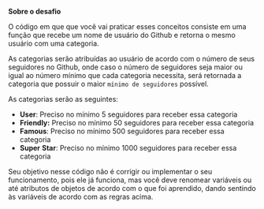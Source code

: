 **Sobre o desafio**

O código em que que você vai praticar esses conceitos consiste em uma função que recebe um nome de usuário do Github e retorna o mesmo usuário com uma categoria.

As categorias serão atribuídas ao usuário de acordo com o número de seus seguidores no Github, onde caso o número de seguidores seja maior ou igual ao número mínimo que cada categoria necessita, será retornada a categoria que possuir o maior `mínimo de seguidores` possível.

As categorias serão as seguintes:

- **User**: Preciso no mínimo 5 seguidores para receber essa categoria
- **Friendly:** Preciso no mínimo 50 seguidores para receber essa categoria
- **Famous**: Preciso no mínimo 500 seguidores para receber essa categoria
- **Super** **Star**:  Preciso no mínimo 1000 seguidores para receber essa categoria

Seu objetivo nesse código não é corrigir ou implementar o seu funcionamento, pois ele já funciona, mas você deve renomear variáveis ou até atributos de objetos de acordo com o que foi aprendido, dando sentindo às variáveis de acordo com as regras acima.